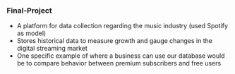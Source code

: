 ### Final-Project
- A platform for data collection regarding the music industry (used Spotify as model)
- Stores historical data to measure growth and gauge changes in the digital streaming market 
- One specific example of where a business can use our database would be to compare behavior between premium subscribers and free users 

